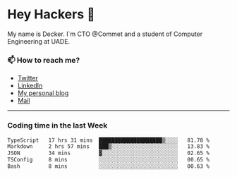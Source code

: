 # Hey Hackers 👋

My name is Decker. I`m CTO @Commet and a student of Computer Engineering at UADE.

### 📫 How to reach me?
- [Twitter](https://x.com/0xDecker) 
- [LinkedIn](https://www.linkedin.com/in/decker-urbano/) 
- [My personal blog](http://decker.sh) 
- [Mail](mailto:me@decker.sh)

---

### Coding time in the last Week

<!--START_SECTION:waka-->

```txt
TypeScript   17 hrs 31 mins  ████████████████████▒░░░░   81.78 %
Markdown     2 hrs 57 mins   ███▒░░░░░░░░░░░░░░░░░░░░░   13.83 %
JSON         34 mins         ▓░░░░░░░░░░░░░░░░░░░░░░░░   02.65 %
TSConfig     8 mins          ░░░░░░░░░░░░░░░░░░░░░░░░░   00.65 %
Bash         8 mins          ░░░░░░░░░░░░░░░░░░░░░░░░░   00.63 %
```

<!--END_SECTION:waka-->
